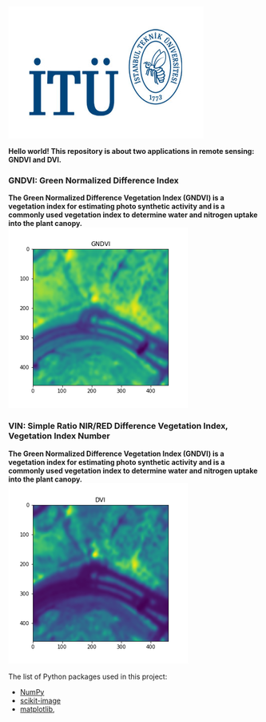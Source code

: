 <img src="img/itu-logo.jpg"/>

<b>Hello world! This repository is about two applications in remote sensing: GNDVI and DVI.</b>

<h3>GNDVI: Green Normalized Difference Index</h3>
<b>The Green Normalized Difference Vegetation Index (GNDVI) is a vegetation index for estimating photo synthetic activity and is a commonly used vegetation index to determine water and nitrogen uptake into the plant canopy.</b>
<br>

<img src="output/GNDVI.png"/>

<h3>VIN: Simple Ratio NIR/RED Difference Vegetation Index, Vegetation Index Number</h3>
<b>The Green Normalized Difference Vegetation Index (GNDVI) is a vegetation index for estimating photo synthetic activity and is a commonly used vegetation index to determine water and nitrogen uptake into the plant canopy.</b>

<img src="output/DVI.png"/>

The list of Python packages used in this project:
<ul>
  <li><a href=https://numpy.org/>NumPy</a>
  <li><a href=https://scikit-image.org/>scikit-image</a>
  <li><a href=https://matplotlib.org/>matplotlib</a>,
